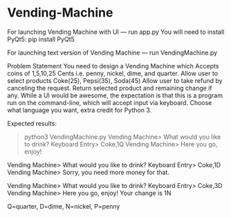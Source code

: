 # Vending-Machine

For launching Vending Machine with UI — run app.py
You will need to install PyQt5: pip install PyQt5

For launching text version of Vending Machine — run VendingMachine.py


Problem Statement
You need to design a Vending Machine which
Accepts coins of 1,5,10,25 Cents i.e. penny, nickel, dime, and quarter.
Allow user to select products Coke(25), Pepsi(35), Soda(45)
Allow user to take refund by canceling the request.
Return selected product and remaining change if any.
While a UI would be awesome, the expectation is that this is a program
run on the command-line, which will accept input via keyboard.
Choose what language you want, extra credit for Python 3.

Expected results:
> python3 VendingMachine.py
Vending Machine> What would you like to drink?
Keyboard Entry> Coke,1Q
Vending Machine> Here you go, enjoy!

Vending Machine> What would you like to drink?
Keyboard Entry> Coke,1D
Vending Machine> Sorry, you need more money for that.

Vending Machine> What would you like to drink?
Keyboard Entry> Coke,3D
Vending Machine> Here you go, enjoy! Your change is 1N

Q=quarter, D=dime, N=nickel, P=penny
